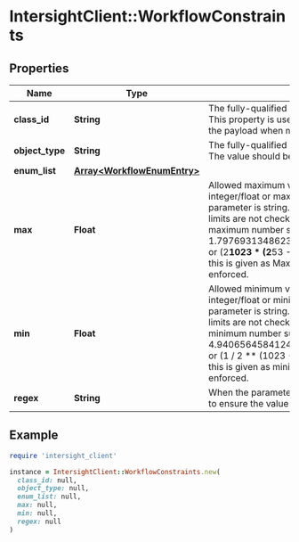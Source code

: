 # IntersightClient::WorkflowConstraints

## Properties

| Name | Type | Description | Notes |
| ---- | ---- | ----------- | ----- |
| **class_id** | **String** | The fully-qualified name of the instantiated, concrete type. This property is used as a discriminator to identify the type of the payload when marshaling and unmarshaling data. | [default to &#39;workflow.Constraints&#39;] |
| **object_type** | **String** | The fully-qualified name of the instantiated, concrete type. The value should be the same as the &#39;ClassId&#39; property. | [default to &#39;workflow.Constraints&#39;] |
| **enum_list** | [**Array&lt;WorkflowEnumEntry&gt;**](WorkflowEnumEntry.md) |  | [optional] |
| **max** | **Float** | Allowed maximum value of the parameter if parameter is integer/float or maximum length of the parameter if the parameter is string. When max and min are set to 0, then the limits are not checked. If parameter is integer/float, then maximum number supported is 1.797693134862315708145274237317043567981e+308 or (2**1023 * (2**53 - 1) / 2**52). When a number bigger than this is given as Maximum value, the constraints will not be enforced. | [optional] |
| **min** | **Float** | Allowed minimum value of the parameter if parameter is integer/float or minimum length of the parameter if the parameter is string. When max and min are set to 0, then the limits are not checked. If parameter is integer/float, then minimum number supported is 4.940656458412465441765687928682213723651e-324 or (1 / 2 ** (1023 - 1 + 52)). When a number smaller than this is given as minimum value, the constraints will not be enforced. | [optional] |
| **regex** | **String** | When the parameter is a string this regular expression is used to ensure the value is valid. | [optional] |

## Example

```ruby
require 'intersight_client'

instance = IntersightClient::WorkflowConstraints.new(
  class_id: null,
  object_type: null,
  enum_list: null,
  max: null,
  min: null,
  regex: null
)
```

